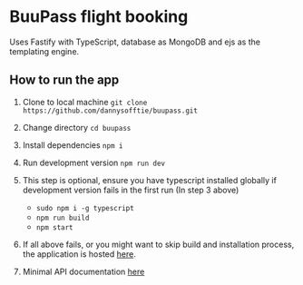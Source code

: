 # BuuPass flight booking

Uses Fastify with TypeScript, database as MongoDB and ejs as the templating engine.

## How to run the app

1. Clone to local machine `git clone https://github.com/dannysofftie/buupass.git`

2. Change directory `cd buupass`

3. Install dependencies `npm i`

4. Run development version `npm run dev`

5. This step is optional, ensure you have typescript installed globally if development version fails in the first run (In step 3 above)

    - `sudo npm i -g typescript`
    - `npm run build`
    - `npm start`

6. If all above fails, or you might want to skip build and installation process, the application is hosted [here](http://134.209.24.6:5000/).
7. Minimal API documentation [here](http://134.209.24.6:5000/docs)
